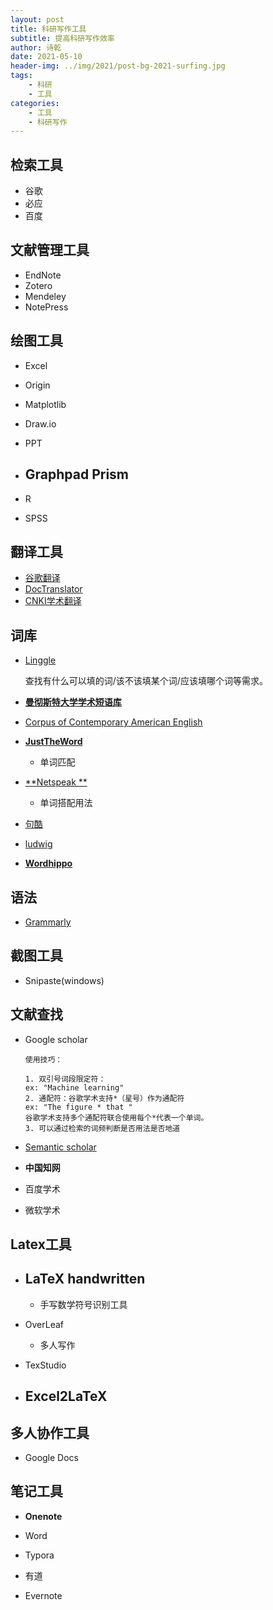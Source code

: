 ```yaml
---
layout: post
title: 科研写作工具
subtitle: 提高科研写作效率
author: 诗乾
date: 2021-05-10
header-img: ../img/2021/post-bg-2021-surfing.jpg
tags:
    - 科研
    - 工具
categories:
    - 工具
    - 科研写作
---
```


## 检索工具

- 谷歌
- 必应
- 百度

## 文献管理工具

- EndNote
- Zotero
- Mendeley
- NotePress

## 绘图工具
- Excel

- Origin

- Matplotlib

- Draw.io

- PPT

- ## **Graphpad Prism**

- R

- SPSS

## 翻译工具
- [谷歌翻译](https://translate.google.cn/)
- [DocTranslator](https://www.onlinedoctranslator.com/)
- [CNKI学术翻译](https://dict.cnki.net/index)

## 词库

- [Linggle](https://linggle.com/)

  查找有什么可以填的词/该不该填某个词/应该填哪个词等需求。

- [**曼彻斯特大学学术短语库**](http://www.phrasebank.manchester.ac.uk)

- [Corpus of Contemporary American English](https://www.english-corpora.org/coca/)

- [ **JustTheWord**](http://www.just-the-word.com/)

  - 单词匹配

- [**Netspeak **](https://netspeak.org/)

  - 单词搭配用法

- [句酷](http://www.jukuu.com/)

- [ludwig](https://ludwig.guru/)

- [**Wordhippo**](https://www.wordhippo.com/)

## 语法

- [Grammarly](https://www.grammarly.com/)

## 截图工具

- Snipaste(windows)

## 文献查找

- Google scholar

  ```
  使用技巧：
  
  1. 双引号词段限定符：
  ex: "Machine learning"
  2. 通配符：谷歌学术支持*（星号）作为通配符
  ex: "The figure * that "
  谷歌学术支持多个通配符联合使用每个*代表一个单词。
  3. 可以通过检索的词频判断是否用法是否地道
  ```

  

- [Semantic scholar](https://www.semanticscholar.org/)

- **中国知网**

- 百度学术

- 微软学术

## Latex工具

- ## LaTeX handwritten

  - 手写数学符号识别工具

- OverLeaf

  - 多人写作

- TexStudio

- ## Excel2LaTeX

  

## 多人协作工具

-  Google Docs

## 笔记工具

- **Onenote**

- Word
- Typora
- 有道
- Evernote

